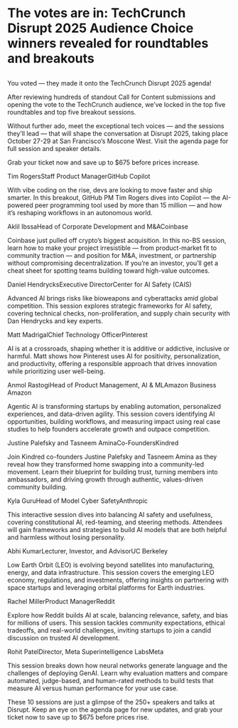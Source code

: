 # The votes are in: TechCrunch Disrupt 2025 Audience Choice winners revealed for roundtables and breakouts
## 
You voted — they made it onto the TechCrunch Disrupt 2025 agenda!

After reviewing hundreds of standout Call for Content submissions and opening the vote to the TechCrunch audience, we’ve locked in the top five roundtables and top five breakout sessions.

Without further ado, meet the exceptional tech voices — and the sessions they’ll lead — that will shape the conversation at Disrupt 2025, taking place October 27-29 at San Francisco’s Moscone West. Visit the agenda page for full session and speaker details.

Grab your ticket now and save up to $675 before prices increase.

Tim RogersStaff Product ManagerGitHub Copilot

With vibe coding on the rise, devs are looking to move faster and ship smarter. In this breakout, GitHub PM Tim Rogers dives into Copilot — the AI-powered peer programming tool used by more than 15 million — and how it’s reshaping workflows in an autonomous world.

Aklil IbssaHead of Corporate Development and M&ACoinbase

Coinbase just pulled off crypto’s biggest acquisition. In this no-BS session, learn how to make your project irresistible — from product-market fit to community traction — and position for M&A, investment, or partnership without compromising decentralization. If you’re an investor, you’ll get a cheat sheet for spotting teams building toward high-value outcomes.

Daniel HendrycksExecutive DirectorCenter for AI Safety (CAIS)

Advanced AI brings risks like bioweapons and cyberattacks amid global competition. This session explores strategic frameworks for AI safety, covering technical checks, non-proliferation, and supply chain security with Dan Hendrycks and key experts.

Matt MadrigalChief Technology OfficerPinterest

AI is at a crossroads, shaping whether it is additive or addictive, inclusive or harmful. Matt shows how Pinterest uses AI for positivity, personalization, and productivity, offering a responsible approach that drives innovation while prioritizing user well-being.

Anmol RastogiHead of Product Management, AI & MLAmazon Business Amazon

Agentic AI is transforming startups by enabling automation, personalized experiences, and data-driven agility. This session covers identifying AI opportunities, building workflows, and measuring impact using real case studies to help founders accelerate growth and outpace competition.

Justine Palefsky and Tasneem AminaCo-FoundersKindred

Join Kindred co-founders Justine Palefsky and Tasneem Amina as they reveal how they transformed home swapping into a community-led movement. Learn their blueprint for building trust, turning members into ambassadors, and driving growth through authentic, values-driven community building.

Kyla GuruHead of Model Cyber SafetyAnthropic

This interactive session dives into balancing AI safety and usefulness, covering constitutional AI, red-teaming, and steering methods. Attendees will gain frameworks and strategies to build AI models that are both helpful and harmless without losing personality.

Abhi KumarLecturer, Investor, and AdvisorUC Berkeley

Low Earth Orbit (LEO) is evolving beyond satellites into manufacturing, energy, and data infrastructure. This session covers the emerging LEO economy, regulations, and investments, offering insights on partnering with space startups and leveraging orbital platforms for Earth industries.

Rachel MillerProduct ManagerReddit

Explore how Reddit builds AI at scale, balancing relevance, safety, and bias for millions of users. This session tackles community expectations, ethical tradeoffs, and real-world challenges, inviting startups to join a candid discussion on trusted AI development.

Rohit PatelDirector, Meta Superintelligence LabsMeta

This session breaks down how neural networks generate language and the challenges of deploying GenAI. Learn why evaluation matters and compare automated, judge-based, and human-rated methods to build tests that measure AI versus human performance for your use case.

These 10 sessions are just a glimpse of the 250+ speakers and talks at Disrupt. Keep an eye on the agenda page for new updates, and grab your ticket now to save up to $675 before prices rise.

